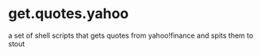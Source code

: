 get.quotes.yahoo
================

a set of shell scripts that gets quotes from yahoo!finance and spits them to stout
